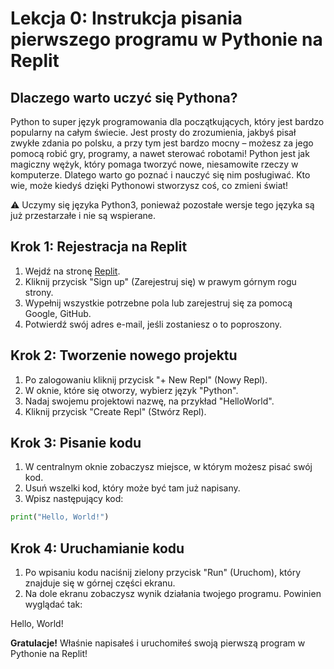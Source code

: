 # Lekcja 0: Instrukcja pisania pierwszego programu w Pythonie na Replit
## Dlaczego warto uczyć się Pythona?

Python to super język programowania dla początkujących, który jest bardzo popularny na całym świecie. Jest prosty do zrozumienia, jakbyś pisał zwykłe zdania po polsku, a przy tym jest bardzo mocny – możesz za jego pomocą robić gry, programy, a nawet sterować robotami! Python jest jak magiczny wężyk, który pomaga tworzyć nowe, niesamowite rzeczy w komputerze. Dlatego warto go poznać i nauczyć się nim posługiwać. Kto wie, może kiedyś dzięki Pythonowi stworzysz coś, co zmieni świat!

⚠️ Uczymy się języka Python3, ponieważ pozostałe wersje tego języka są już przestarzałe i nie są wspierane.



## Krok 1: Rejestracja na Replit
1. Wejdź na stronę [Replit](https://replit.com/).
2. Kliknij przycisk "Sign up" (Zarejestruj się) w prawym górnym rogu strony.
3. Wypełnij wszystkie potrzebne pola lub zarejestruj się za pomocą Google, GitHub.
4. Potwierdź swój adres e-mail, jeśli zostaniesz o to poproszony.

## Krok 2: Tworzenie nowego projektu
1. Po zalogowaniu kliknij przycisk "+ New Repl" (Nowy Repl).
2. W oknie, które się otworzy, wybierz język "Python".
3. Nadaj swojemu projektowi nazwę, na przykład "HelloWorld".
4. Kliknij przycisk "Create Repl" (Stwórz Repl).

## Krok 3: Pisanie kodu
1. W centralnym oknie zobaczysz miejsce, w którym możesz pisać swój kod.
2. Usuń wszelki kod, który może być tam już napisany.
3. Wpisz następujący kod:
```python
print("Hello, World!")
```

## Krok 4: Uruchamianie kodu
1. Po wpisaniu kodu naciśnij zielony przycisk "Run" (Uruchom), który znajduje się w górnej części ekranu.
2. Na dole ekranu zobaczysz wynik działania twojego programu. Powinien wyglądać tak:

Hello, World!

**Gratulacje!** Właśnie napisałeś i uruchomiłeś swoją pierwszą program w Pythonie na Replit!


